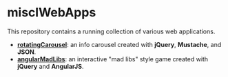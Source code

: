 # misclWebApps

This repository contains a running collection of various web applications.

- **[rotatingCarousel](rotatingCarousel)**:  an info carousel created with **jQuery**, **Mustache**, and **JSON**.
- **[angularMadLibs](angularMadLibs)**:  an interactive "mad libs" style game created with **jQuery** and **AngularJS**.

